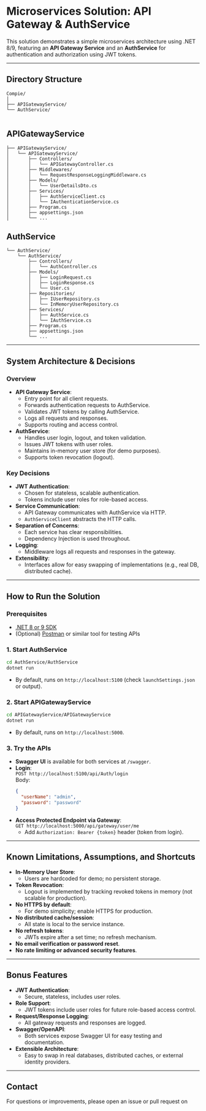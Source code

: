 # Microservices Solution: API Gateway & AuthService

This solution demonstrates a simple microservices architecture using .NET 8/9, featuring an **API Gateway Service** and an **AuthService** for authentication and authorization using JWT tokens.

---

## Directory Structure

```
Compie/
│
├── APIGatewayService/
└── AuthService/
    
```
## APIGatewayService
```
├── APIGatewayService/
│   └── APIGatewayService/
│       ├── Controllers/
│       │   └── APIGatewayController.cs
│       ├── Middlewares/
│       │   └── RequestResponseLoggingMiddleware.cs
│       ├── Models/
│       │   └── UserDetailsDto.cs
│       ├── Services/
│       │   ├── AuthServiceClient.cs
│       │   └── IAuthenticationService.cs
│       ├── Program.cs
│       ├── appsettings.json
│       └── ...
```

## AuthService
```
└── AuthService/
    └── AuthService/
        ├── Controllers/
        │   └── AuthController.cs
        ├── Models/
        │   ├── LoginRequest.cs
        │   ├── LoginResponse.cs
        │   └── User.cs
        ├── Repositories/
        │   ├── IUserRepository.cs
        │   └── InMemoryUserRepository.cs
        ├── Services/
        │   ├── AuthService.cs
        │   └── IAuthService.cs
        ├── Program.cs
        ├── appsettings.json
        └── ...
```

---

## System Architecture & Decisions

### Overview

- **API Gateway Service**:  
  - Entry point for all client requests.
  - Forwards authentication requests to AuthService.
  - Validates JWT tokens by calling AuthService.
  - Logs all requests and responses.
  - Supports routing and access control.
- **AuthService**:  
  - Handles user login, logout, and token validation.
  - Issues JWT tokens with user roles.
  - Maintains in-memory user store (for demo purposes).
  - Supports token revocation (logout).

### Key Decisions

- **JWT Authentication**:  
  - Chosen for stateless, scalable authentication.
  - Tokens include user roles for role-based access.
- **Service Communication**:  
  - API Gateway communicates with AuthService via HTTP.
  - `AuthServiceClient` abstracts the HTTP calls.
- **Separation of Concerns**:  
  - Each service has clear responsibilities.
  - Dependency Injection is used throughout.
- **Logging**:  
  - Middleware logs all requests and responses in the gateway.
- **Extensibility**:  
  - Interfaces allow for easy swapping of implementations (e.g., real DB, distributed cache).

---

## How to Run the Solution

### Prerequisites

- [.NET 8 or 9 SDK](https://dotnet.microsoft.com/download)
- (Optional) [Postman](https://www.postman.com/) or similar tool for testing APIs

### 1. Start AuthService

```bash
cd AuthService/AuthService
dotnet run
```
- By default, runs on `http://localhost:5100` (check `launchSettings.json` or output).

### 2. Start APIGatewayService

```bash
cd APIGatewayService/APIGatewayService
dotnet run
```
- By default, runs on `http://localhost:5000`.

### 3. Try the APIs

- **Swagger UI** is available for both services at `/swagger`.
- **Login**:  
  `POST http://localhost:5100/api/Auth/login`  
  Body:  
  ```json
  {
    "userName": "admin",
    "password": "password"
  }
  ```
- **Access Protected Endpoint via Gateway**:  
  `GET http://localhost:5000/api/gateway/user/me`  
  - Add `Authorization: Bearer {token}` header (token from login).

---

## Known Limitations, Assumptions, and Shortcuts

- **In-Memory User Store**:  
  - Users are hardcoded for demo; no persistent storage.
- **Token Revocation**:  
  - Logout is implemented by tracking revoked tokens in memory (not scalable for production).
- **No HTTPS by default**:  
  - For demo simplicity; enable HTTPS for production.
- **No distributed cache/session**:  
  - All state is local to the service instance.
- **No refresh tokens**:  
  - JWTs expire after a set time; no refresh mechanism.
- **No email verification or password reset**.
- **No rate limiting or advanced security features**.

---

## Bonus Features

- **JWT Authentication**:  
  - Secure, stateless, includes user roles.
- **Role Support**:  
  - JWT tokens include user roles for future role-based access control.
- **Request/Response Logging**:  
  - All gateway requests and responses are logged.
- **Swagger/OpenAPI**:  
  - Both services expose Swagger UI for easy testing and documentation.
- **Extensible Architecture**:  
  - Easy to swap in real databases, distributed caches, or external identity providers.

---

## Contact

For questions or improvements, please open an issue or pull request on
